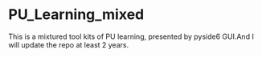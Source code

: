 # PU_Learning_mixed

This is a mixtured tool kits of PU learning, presented by pyside6 GUI.And I will update the repo at least 2 years.
